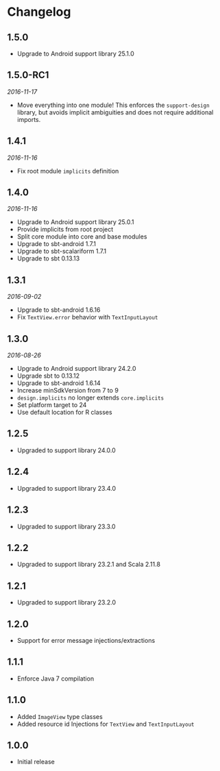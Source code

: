 # Changelog

## 1.5.0

 * Upgrade to Android support library 25.1.0

## 1.5.0-RC1

_2016-11-17_

 * Move everything into one module!
   This enforces the `support-design` library, but avoids implicit ambiguities and does not require additional imports.

## 1.4.1

_2016-11-16_

 * Fix root module `implicits` definition

## 1.4.0

_2016-11-16_

 * Upgrade to Android support library 25.0.1
 * Provide implicits from root project
 * Split core module into core and base modules
 * Upgrade to sbt-android 1.7.1
 * Upgrade to sbt-scalariform 1.7.1
 * Upgrade to sbt 0.13.13

## 1.3.1

_2016-09-02_

 * Upgrade to sbt-android 1.6.16
 * Fix `TextView.error` behavior with `TextInputLayout`

## 1.3.0

_2016-08-26_

 * Upgrade to Android support library 24.2.0
 * Upgrade sbt to 0.13.12
 * Upgrade to sbt-android 1.6.14
 * Increase minSdkVersion from 7 to 9
 * `design.implicits` no longer extends `core.implicits`
 * Set platform target to 24
 * Use default location for R classes

## 1.2.5

 * Upgraded to support library 24.0.0

## 1.2.4

 * Upgraded to support library 23.4.0

## 1.2.3

 * Upgraded to support library 23.3.0

## 1.2.2

 * Upgraded to support library 23.2.1 and Scala 2.11.8

## 1.2.1

 * Upgraded to support library 23.2.0

## 1.2.0

 * Support for error message injections/extractions

## 1.1.1

 * Enforce Java 7 compilation

## 1.1.0

 * Added `ImageView` type classes
 * Added resource id Injections for `TextView` and `TextInputLayout`

## 1.0.0

 * Initial release